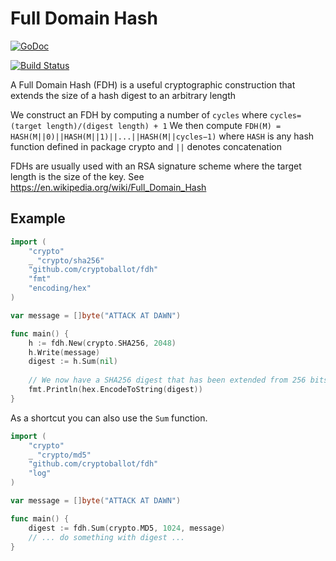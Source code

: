 Full Domain Hash
================

[![GoDoc](https://godoc.org/github.com/cryptoballot/fdh?status.svg)](https://godoc.org/github.com/cryptoballot/fdh)

[![Build Status](https://travis-ci.org/cryptoballot/fdh.svg?branch=master)](https://travis-ci.org/cryptoballot/fdh)

A Full Domain Hash (FDH) is a useful cryptographic construction that extends the size of a hash digest to an arbitrary length

We construct an FDH by computing a number of `cycles` where `cycles=(target length)/(digest length) + 1`
We then compute `FDH(M) = HASH(M||0)||HASH(M||1)||...||HASH(M||cycles−1)` where `HASH` is any hash function defined in package crypto and `||` denotes concatenation

FDHs are usually used with an RSA signature scheme where the target length is the size of the key. See https://en.wikipedia.org/wiki/Full_Domain_Hash

## Example
```go
import (
	"crypto"
	_ "crypto/sha256"
	"github.com/cryptoballot/fdh"
	"fmt"
	"encoding/hex"
)

var message = []byte("ATTACK AT DAWN")

func main() {
	h := fdh.New(crypto.SHA256, 2048)
	h.Write(message)
	digest := h.Sum(nil)
	
	// We now have a SHA256 digest that has been extended from 256 bits to 2048 bits.
	fmt.Println(hex.EncodeToString(digest))
}
```

As a shortcut you can also use the `Sum` function.

```go
import (
	"crypto"
	_ "crypto/md5"
	"github.com/cryptoballot/fdh"
	"log"
)

var message = []byte("ATTACK AT DAWN")

func main() {
	digest := fdh.Sum(crypto.MD5, 1024, message)
	// ... do something with digest ...
}
```
